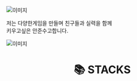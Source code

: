 ![이미지](https://capsule-render.vercel.app/api?type=waving&height=300&color=gradient&text=welcome%20to%20my%20github)


<!--
**jjuns887/jjuns887** is a ✨ _special_ ✨ repository because its `README.md` (this file) appears on your GitHub profile.

Here are some ideas to get you started:

- 🔭 I’m currently working on ...
- 🌱 I’m currently learning ...
- 👯 I’m looking to collaborate on ...
- 🤔 I’m looking for help with ...
- 💬 Ask me about ...
- 📫 How to reach me: ...
- 😄 Pronouns: ...
- ⚡ Fun fact: ...
--> 

 저는 다양한게임을 만들며 친구들과 실력을 함께 <br>키우고싶은 안준수고합니다.

![이미지](https://github-readme-stats.vercel.app/api/top-langs/?username=anuraghazra&layout=compact)

<div align=center><h1>📚 STACKS</h1></div>
